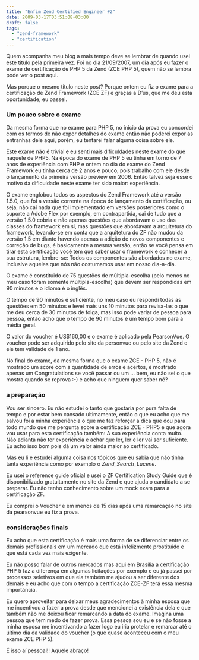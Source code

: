 ```yaml
---
title: "Enfim Zend Certified Engineer #2"
date: 2009-03-17T03:51:08-03:00
draft: false
tags:
  - "zend-framework"
  - "certification"
---
```


Quem acompanha meu blog a mais tempo deve se lembrar de quando usei este título pela primeira vez. Foi no dia
21/09/2007, um dia após eu fazer o exame de certificação de PHP 5 da Zend (ZCE PHP 5), quem não se lembra pode ver o
post aqui.

Mas porque o mesmo título neste post? Porque ontem eu fiz o exame para a certificação de Zend Framework (ZCE ZF) e
graças a D’us, que me deu esta oportunidade, eu passei.

### Um pouco sobre o exame

Da mesma forma que no exame para PHP 5, no início da prova eu concordei com os termos de não expor detalhes do exame
então não poderei expor as entranhas dele aqui, porém, eu tentarei falar alguma coisa sobre ele.

Este exame não é trivial e eu senti mais dificuldades neste exame do que naquele de PHP5. Na época do exame de PHP 5 eu
tinha em torno de 7 anos de experiência com PHP e ontem no dia do exame do Zend Framework eu tinha cerca de 2 anos e
pouco, pois trabalho com ele desde o lançamento da primeira versão preview em 2006. Então talvez seja esse o motivo da
dificuldade neste exame ter sido maior: experiência.

O exame englobou todos os aspectos do Zend Framework até a versão 1.5.0, que foi a versão corrente na época do
lançamento da certificação, ou seja, não cai nada que foi implementado em versões posteriores como o suporte a Adobe
Flex por exemplo, em contrapartida, cai de tudo que a versão 1.5.0 cobria e não apenas questões que abordavam o uso das
classes do framework em si, mas questões que abordavam a arquitetura do framework, levando-se em conta que a arquitetura
do ZF não mudou da versão 1.5 em diante havendo apenas a adição de novos componentes e correção de bugs, é basicamente a
mesma versão, então se você pensa em tirar esta certificação você tem que saber usar o framework e conhecer a sua
estrutura, lembre-se: Todos os componentes são abordados no exame, inclusive aqueles que nós não costumamos usar em
nosso dia-a-dia.

O exame é constituido de 75 questões de múltipla-escolha (pelo menos no meu caso foram somente múltipla-escolha) que
devem ser respondidas em 90 minutos e o idioma é o inglês.

O tempo de 90 minutos é suficiente, no meu caso eu respondi todas as questões em 50 minutos e levei mais uns 10 minutos
para revisa-las o que me deu cerca de 30 minutos de folga, mas isso pode variar de pessoa para pessoa, então acho que o
tempo de 90 minutos é um tempo bom para a média geral.

O valor do voucher é US$160,00 e o exame é aplicado pela PearsonVue. O voucher pode ser adquirido pelo site da personvue
ou pelo site da Zend e ele tem validade de 1 ano.

No final do exame, da mesma forma que o exame ZCE - PHP 5, não é mostrado um score com a quantidade de erros e acertos,
é mostrado apenas um Congratulations se você passar ou um … bem, eu não sei o que mostra quando se reprova :-) e acho
que ninguem quer saber né?

### a preparação

Vou ser sincero. Eu não estudei o tanto que gostaria por pura falta de tempo e por estar bem cansado ultimamente, então
o que eu acho que me salvou foi a minha experiência o que me faz reforçar a dica que dou para todo mundo que me pergunta
sobre a certificação ZCE - PHP5 e que agora vou usar para esta certificação também: A sua experiência conta muito. Não
adianta não ter experiência e achar que ler, ler e ler vai ser suficiente. Eu acho isso bom pois dá um valor ainda maior
ao certificado.

Mas eu li e estudei alguma coisa nos tópicos que eu sabia que não tinha tanta experiência como por exemplo o
_Zend_Search_Lucene_.

Eu usei o reference guide oficial e usei o ZF Certification Study Guide que é disponibilizado gratuitamente no site da
Zend e que ajuda o candidato a se preparar. Eu não tenho conhecimento sobre um mock exam para a certificação ZF.

Eu comprei o Voucher e em menos de 15 dias após uma remarcação no site da pearsonvue eu fiz a prova.

### considerações finais

Eu acho que esta certificação é mais uma forma de se diferenciar entre os demais profissionais em um mercado que está
infelizmente prostituído e que está cada vez mais exigente.

Eu não posso falar de outros mercados mas aqui em Brasília a certificação PHP 5 faz a diferença em algumas licitações
por exemplo e eu já passei por processos seletivos em que ela também me ajudou a ser diferente dos demais e eu acho que
com o tempo a certificação ZCE-ZF terá essa mesma importância.

Eu quero aproveitar para deixar meus agradecimentos à minha esposa que me incentivou a fazer a prova desde que mencionei
a existência dela e que também não me deixou ficar remarcando a data do exame. Imagina uma pessoa que tem medo de fazer
prova. Essa pessoa sou eu e se não fosse a minha esposa me incentivando a fazer logo eu iria protelar e remarcar até o
último dia da validade do voucher (o que quase aconteceu com o meu exame ZCE PHP 5).

É isso aí pessoal!! Aquele abraço!
